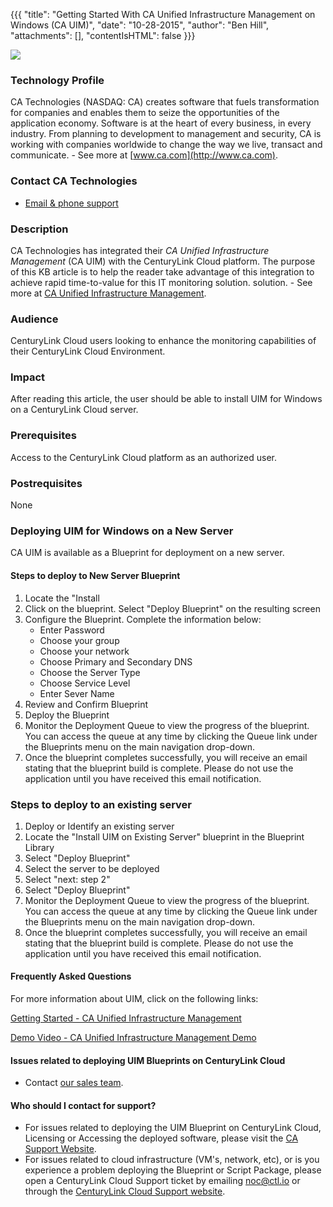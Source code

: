 {{{
  "title": "Getting Started With CA Unified Infrastructure Management on Windows (CA UIM)",
  "date": "10-28-2015",
  "author": "Ben Hill",
  "attachments": [],
  "contentIsHTML": false
}}}


![](http://www.infotechgroup.com/wp-content/uploads/2014/08/CA-Technologies-logo.png)

### Technology Profile 

CA Technologies (NASDAQ: CA) creates software that fuels transformation for companies and enables them to seize the opportunities of the application economy. Software is at the heart of every business, in every industry. From planning to development to management and security, CA is working with companies worldwide to change the way we live, transact and communicate. - See more at [www.ca.com](http://www.ca.com).

### Contact CA Technologies 

- [Email & phone support](https://www.ca.com/us/contact/call-me.aspx)

### Description

CA Technologies has integrated their _CA Unified Infrastructure Management_ (CA UIM) with the CenturyLink Cloud platform.  The purpose of this KB article is to help the reader take advantage of this integration to achieve rapid time-to-value for this IT monitoring solution. solution. - See more at [CA Unified Infrastructure Management](http://www.ca.com/us/opscenter/ca-unified-infrastructure-management.aspx?intcmp=searchresultclick&resultnum=1).

### Audience 

CenturyLink Cloud users looking to enhance the monitoring capabilities of their CenturyLink Cloud Environment.

### Impact 

After reading this article, the user should be able to install UIM for Windows on a CenturyLink Cloud server.

### Prerequisites 

Access to the CenturyLink Cloud platform as an authorized user.

### Postrequisites 
None

### Deploying UIM for Windows on a New Server

CA UIM is available as a Blueprint for deployment on a new server.

#### Steps to deploy to New Server Blueprint 

  1. Locate the "Install 
  2. Click on the blueprint. Select "Deploy Blueprint" on the resulting screen
  3. Configure the Blueprint. Complete the information below:
	  - Enter Password 
	  - Choose your group 
	  - Choose your network 
	  - Choose Primary and Secondary DNS
	  - Choose the Server Type 
	  - Choose Service Level 
	  - Enter Sever Name
  4. Review and Confirm Blueprint 
  5. Deploy the Blueprint 
  6. Monitor the Deployment Queue to view the progress of the blueprint. You can access the queue at any time by clicking the Queue link under the Blueprints menu on the main navigation drop-down.
  7. Once the blueprint completes successfully, you will receive an email stating that the blueprint build is complete. Please do not use the application until you have received this email notification.
  
### Steps to deploy to an existing server 

  1. Deploy or Identify an existing server
  2. Locate the "Install UIM on Existing Server" blueprint in the Blueprint Library
  3. Select "Deploy Blueprint"
  4. Select the server to be deployed
  5. Select "next: step 2"
  6. Select "Deploy Blueprint"
  7. Monitor the Deployment Queue to view the progress of the blueprint. You can access the queue at any time by clicking the Queue link under the Blueprints menu on the main navigation drop-down.
  8. Once the blueprint completes successfully, you will receive an email stating that the blueprint build is complete. Please do not use the application until you have received this email notification.
  
#### Frequently Asked Questions 

For more information about UIM, click on the following links:

[Getting Started - CA Unified Infrastructure Management](https://wiki.ca.com/display/UIM83/Getting+Started)

[Demo Video - CA Unified Infrastructure Management Demo](http://www.ca.com/us/opscenter/ca-unified-infrastructure-management.aspx)


#### Issues related to deploying UIM Blueprints on CenturyLink Cloud
 
- Contact [our sales team](mailto:sales@ca.com).

#### Who should I contact for support?

- For issues related to deploying the UIM Blueprint on CenturyLink Cloud, Licensing or Accessing the deployed software, please visit the [CA Support Website](http://www.ca.com/us/support.aspx?intcmp=headernav).
- For issues related to cloud infrastructure (VM's, network, etc), or is you experience a problem deploying the Blueprint or Script Package, please open a CenturyLink Cloud Support ticket by emailing [noc@ctl.io](mailto:noc@ctl.io) or through the [CenturyLink Cloud Support website](https://support.ctl.io/hc/en-us/requests/new).